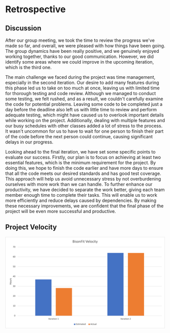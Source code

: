 # Retrospective

## Discussion

After our group meeting, we took the time to review the progress we've made so far, and overall, we were pleased with how things have been going. The group dynamics have been really positive, and we genuinely enjoyed working together, thanks to our good communication. However, we did identify some areas where we could improve in the upcoming iteration, which is the third one.

The main challenge we faced during the project was time management, especially in the second iteration. Our desire to add many features during this phase led us to take on too much at once, leaving us with limited time for thorough testing and code review. Although we managed to conduct some testing, we felt rushed, and as a result, we couldn't carefully examine the code for potential problems. Leaving some code to be completed just a day before the deadline also left us with little time to review and perform adequate testing, which might have caused us to overlook important details while working on the project. Additionally, dealing with multiple features and our busy schedules with other classes added a lot of stress to the process. It wasn't uncommon for us to have to wait for one person to finish their part of the code before the next person could continue, causing significant delays in our progress.

Looking ahead to the final iteration, we have set some specific points to evaluate our success. Firstly, our plan is to focus on achieving at least two essential features, which is the minimum requirement for the project. By doing this, we hope to finish the code earlier and have more days to ensure that all the code meets our desired standards and has good test coverage. This approach will help us avoid unnecessary stress by not overburdening ourselves with more work than we can handle. To further enhance our productivity, we have decided to separate the work better, giving each team member enough time to complete their tasks. This will enable us to work more efficiently and reduce delays caused by dependencies. By making these necessary improvements, we are confident that the final phase of the project will be even more successful and productive.

## Project Velocity

![Retrospective](ProjectVelocity.png)

